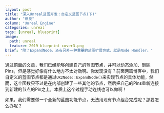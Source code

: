 ```yaml
---
layout: post
title: "深入Unreal蓝图开发：自定义蓝图节点(下)"
author: "燕良"
column: "Unreal Engine"
categories: unreal
tags: [unreal, blueprint]
image:
  path: unreal
  feature: 2019-blueprint-cover3.png
brief: "除了ExpandNode，还有另外一种重要的蓝图扩展方式，就是Node Handler。"
---
```


通过前面的文章，我们已经能够创建自己的蓝图节点，并可以动态添加、删除Pins，但是感觉好像有什么地方不太对劲啊。你发现没有？前面两篇博客中，我们自定义的蓝图节点都是通过`UK2Node::ExpandNode()`来实现节点的具体功能，然而，这个函数只不过是在内部创建了一些其他的节点，然后把自己的Pins重新连接到新建的节点的Pin之上，本质上这个过程手动连线也可以做啊！  

如果，我们需要做一个全新的蓝图功能节点，无法用现有节点组合完成呢？那要怎么办呢？